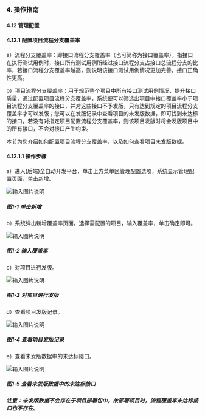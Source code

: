 ### 4. 操作指南

#### 4.12 管理配置

#### 4.12.1 配置项目流程分支覆盖率

a）流程分支覆盖率：即接口流程分支覆盖率（也可简称为接口覆盖率），指接口在执行测试用例时，接口所有测试用例所经过接口流程分支占接口总流程分支的比率，若接口流程分支覆盖率越高，则说明该接口测试用例情况更加完善，接口正确性更高。

b）项目流程分支覆盖率：用于规范整个项目中所有接口测试用例情况、提升接口质量，通过配置项目流程分支覆盖率，系统便可以筛选出项目中接口覆盖率小于项目流程分支覆盖率的接口，并对这些接口不予发版，只有达到规定的项目流程分支覆盖率才可以发版；您可以在发版记录中查看项目的未发版数据，即可找到未达标的接口，若没有对指定项目配置流程分支覆盖率，则该项目发版时将会发版项目中的所有接口，不会对接口产生约束。

本节为您介绍如何配置项目流程分支覆盖率，以及如何查看项目未发版数据。

#### 4.12.1.1 操作步骤

a）进入(后端)全自动开发平台，单击上方菜单区管理配置选项，系统显示管理配置页面，单击新增。

![输入图片说明](../../../../images/SoFlu%EF%BC%88%E5%90%8E%E7%AB%AF%EF%BC%89%E5%BC%80%E5%8F%91%E5%B9%B3%E5%8F%B0/1.%20%E6%9C%80%E6%96%B0%E7%89%88%E6%9C%AC%20-%20%E6%9B%B4%E6%96%B0%E6%97%A5%E6%9C%9F%20-%202022.10.08/4.%20%E6%93%8D%E4%BD%9C%E6%8C%87%E5%8D%97/12.%20%E7%AE%A1%E7%90%86%E9%85%8D%E7%BD%AE/image.png)

##### 图1-1 单击新增

b）系统弹出新增覆盖率页面，选择需配置的项目，输入覆盖率，单击确定即可。

![输入图片说明](../../../../images/SoFlu%EF%BC%88%E5%90%8E%E7%AB%AF%EF%BC%89%E5%BC%80%E5%8F%91%E5%B9%B3%E5%8F%B0/1.%20%E6%9C%80%E6%96%B0%E7%89%88%E6%9C%AC%20-%20%E6%9B%B4%E6%96%B0%E6%97%A5%E6%9C%9F%20-%202022.10.08/4.%20%E6%93%8D%E4%BD%9C%E6%8C%87%E5%8D%97/12.%20%E7%AE%A1%E7%90%86%E9%85%8D%E7%BD%AE/1-2.png)

##### 图1-2 输入覆盖率

c）对项目进行发版。

![输入图片说明](../../../../images/SoFlu%EF%BC%88%E5%90%8E%E7%AB%AF%EF%BC%89%E5%BC%80%E5%8F%91%E5%B9%B3%E5%8F%B0/1.%20%E6%9C%80%E6%96%B0%E7%89%88%E6%9C%AC%20-%20%E6%9B%B4%E6%96%B0%E6%97%A5%E6%9C%9F%20-%202022.10.08/4.%20%E6%93%8D%E4%BD%9C%E6%8C%87%E5%8D%97/12.%20%E7%AE%A1%E7%90%86%E9%85%8D%E7%BD%AE/1-3.png)

##### 图1-3 对项目进行发版

d）查看项目发版记录。

![输入图片说明](../../../../images/SoFlu%EF%BC%88%E5%90%8E%E7%AB%AF%EF%BC%89%E5%BC%80%E5%8F%91%E5%B9%B3%E5%8F%B0/1.%20%E6%9C%80%E6%96%B0%E7%89%88%E6%9C%AC%20-%20%E6%9B%B4%E6%96%B0%E6%97%A5%E6%9C%9F%20-%202022.10.08/4.%20%E6%93%8D%E4%BD%9C%E6%8C%87%E5%8D%97/12.%20%E7%AE%A1%E7%90%86%E9%85%8D%E7%BD%AE/1-4.png)

##### 图1-4 查看项目发版记录

e）查看未发版数据中的未达标接口。

![输入图片说明](../../../../images/SoFlu%EF%BC%88%E5%90%8E%E7%AB%AF%EF%BC%89%E5%BC%80%E5%8F%91%E5%B9%B3%E5%8F%B0/1.%20%E6%9C%80%E6%96%B0%E7%89%88%E6%9C%AC%20-%20%E6%9B%B4%E6%96%B0%E6%97%A5%E6%9C%9F%20-%202022.10.08/4.%20%E6%93%8D%E4%BD%9C%E6%8C%87%E5%8D%97/12.%20%E7%AE%A1%E7%90%86%E9%85%8D%E7%BD%AE/1-5.png)

##### 图1-5 查看未发版数据中的未达标接口

##### 注意：未发版数据不会存在于项目部署包中，故部署项目时，流程覆盖率未达标接口也不存在。
